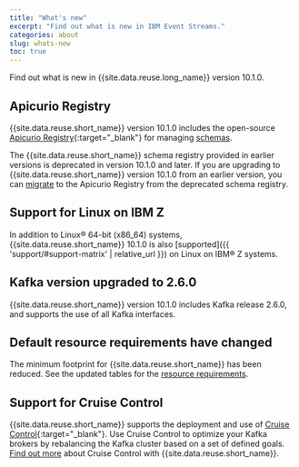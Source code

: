 ```yaml
---
title: "What's new"
excerpt: "Find out what is new in IBM Event Streams."
categories: about
slug: whats-new
toc: true
---
```


Find out what is new in {{site.data.reuse.long_name}} version 10.1.0.

## Apicurio Registry

{{site.data.reuse.short_name}} version 10.1.0 includes the open-source [Apicurio Registry](https://www.apicur.io/registry/docs/apicurio-registry/index.html){:target="_blank"} for managing [schemas](../../schemas/overview/).

The {{site.data.reuse.short_name}} schema registry provided in earlier versions is deprecated in version 10.1.0 and later. If you are upgrading to {{site.data.reuse.short_name}} version 10.1.0 from an earlier version, you can [migrate](../../installing/migrating-to-apicurio/) to the Apicurio Registry from the deprecated schema registry.

## Support for Linux on IBM Z

In addition to Linux® 64-bit (x86_64) systems, {{site.data.reuse.short_name}} 10.1.0 is also [supported]({{ 'support/#support-matrix' | relative_url }}) on Linux on IBM® Z systems.

## Kafka version upgraded to 2.6.0

{{site.data.reuse.short_name}} version 10.1.0 includes Kafka release 2.6.0, and supports the use of all Kafka interfaces.

## Default resource requirements have changed

The minimum footprint for {{site.data.reuse.short_name}} has been reduced. See the updated tables for the [resource requirements](../../installing/prerequisites/#resource-requirements).

## Support for Cruise Control

{{site.data.reuse.short_name}} supports the deployment and use of [Cruise Control](https://strimzi.io/docs/operators/master/using.html#cruise-control-concepts-str){:target="_blank"}.
Use Cruise Control to optimize your Kafka brokers by rebalancing the Kafka cluster based on a set of defined goals.
[Find out more](../../administering/cruise-control/) about Cruise Control with {{site.data.reuse.short_name}}.
